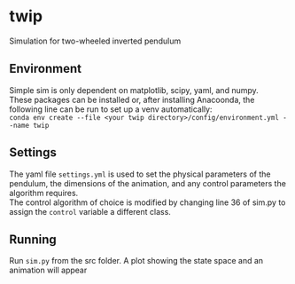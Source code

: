 # twip
Simulation for two-wheeled inverted pendulum

## Environment
Simple sim is only dependent on matplotlib, scipy, yaml, and numpy.   
These packages can be installed or, after installing Anacoonda, the following line can be run to set up a venv automatically:   
`conda env create --file <your twip directory>/config/environment.yml --name twip`

## Settings
The yaml file `settings.yml` is used to set the physical parameters of the pendulum, the dimensions of the animation, and any control parameters the algorithm requires.   
The control algorithm of choice is modified by changing line 36 of sim.py to assign the `control` variable a different class.   

## Running 
Run `sim.py` from the src folder. A plot showing the state space and an animation will appear
